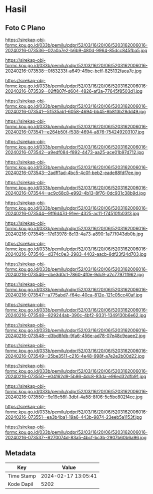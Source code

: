 # Hasil

## Foto C Plano

https://sirekap-obj-formc.kpu.go.id/033b/pemilu/pdpr/52/03/16/20/06/5203162006016-20240216-073536--02a0a7e2-b6b9-480d-9964-85dcc845fba5.jpg

https://sirekap-obj-formc.kpu.go.id/033b/pemilu/pdpr/52/03/16/20/06/5203162006016-20240216-073538--0f83233f-a649-49bc-bcff-825132faea7e.jpg

https://sirekap-obj-formc.kpu.go.id/033b/pemilu/pdpr/52/03/16/20/06/5203162006016-20240216-073539--02ff807f-d604-4826-af3a-77645f8503d1.jpg

https://sirekap-obj-formc.kpu.go.id/033b/pemilu/pdpr/52/03/16/20/06/5203162006016-20240216-073541--51535ab1-6058-4694-bb45-8b813b28dd49.jpg

https://sirekap-obj-formc.kpu.go.id/033b/pemilu/pdpr/52/03/16/20/06/5203162006016-20240216-073541--e264b50f-f538-4694-a876-754249203107.jpg

https://sirekap-obj-formc.kpu.go.id/033b/pemilu/pdpr/52/03/16/20/06/5203162006016-20240216-073542--a9edf084-f892-4473-aa25-ace01b97d712.jpg

https://sirekap-obj-formc.kpu.go.id/033b/pemilu/pdpr/52/03/16/20/06/5203162006016-20240216-073543--2adff1ad-4bc5-4c0f-beb2-eade88fdf7ee.jpg

https://sirekap-obj-formc.kpu.go.id/033b/pemilu/pdpr/52/03/16/20/06/5203162006016-20240216-073544--ac9c68c8-e992-4b13-8f76-0dc931c38b9d.jpg

https://sirekap-obj-formc.kpu.go.id/033b/pemilu/pdpr/52/03/16/20/06/5203162006016-20240216-073544--9ff6d47d-91ee-4325-ac11-f74510fb03f3.jpg

https://sirekap-obj-formc.kpu.go.id/033b/pemilu/pdpr/52/03/16/20/06/5203162006016-20240216-073545--17d13978-8c13-4a73-a890-1a77f043db0b.jpg

https://sirekap-obj-formc.kpu.go.id/033b/pemilu/pdpr/52/03/16/20/06/5203162006016-20240216-073546--d374c0e3-2983-4402-aacb-8df23f24d703.jpg

https://sirekap-obj-formc.kpu.go.id/033b/pemilu/pdpr/52/03/16/20/06/5203162006016-20240216-073546--cbe3d0c1-7860-4f0e-9dc9-a2c77971f962.jpg

https://sirekap-obj-formc.kpu.go.id/033b/pemilu/pdpr/52/03/16/20/06/5203162006016-20240216-073547--a775abd7-f64e-40ca-812e-121c05cc40af.jpg

https://sirekap-obj-formc.kpu.go.id/033b/pemilu/pdpr/52/03/16/20/06/5203162006016-20240216-073548--829244ab-390c-4bf2-9331-1349130b6e62.jpg

https://sirekap-obj-formc.kpu.go.id/033b/pemilu/pdpr/52/03/16/20/06/5203162006016-20240216-073548--d3bd8fdb-9fa6-456e-ad78-07e48c9eaee2.jpg

https://sirekap-obj-formc.kpu.go.id/033b/pemilu/pdpr/52/03/16/20/06/5203162006016-20240216-073549--25be3511-c216-4e48-998f-a7e2e2b00d22.jpg

https://sirekap-obj-formc.kpu.go.id/033b/pemilu/pdpr/52/03/16/20/06/5203162006016-20240216-073550--e04162d9-5b86-4dc8-83da-e96ed32dfb91.jpg

https://sirekap-obj-formc.kpu.go.id/033b/pemilu/pdpr/52/03/16/20/06/5203162006016-20240216-073550--9e19c56f-3dbf-4a58-8f06-5c5bc802f4cc.jpg

https://sirekap-obj-formc.kpu.go.id/033b/pemilu/pdpr/52/03/16/20/06/5203162006016-20240216-073551--ea3b4ba1-19a6-443b-9874-23eeb5a1153f.jpg

https://sirekap-obj-formc.kpu.go.id/033b/pemilu/pdpr/52/03/16/20/06/5203162006016-20240216-073537--8270074d-83a5-4bcf-bc3b-2907b60b6a96.jpg


## Metadata

| Key        | Value               |
| ---------- | ------------------- |
| Time Stamp | 2024-02-17 13:05:41 |
| Kode Dapil | 5202                |



